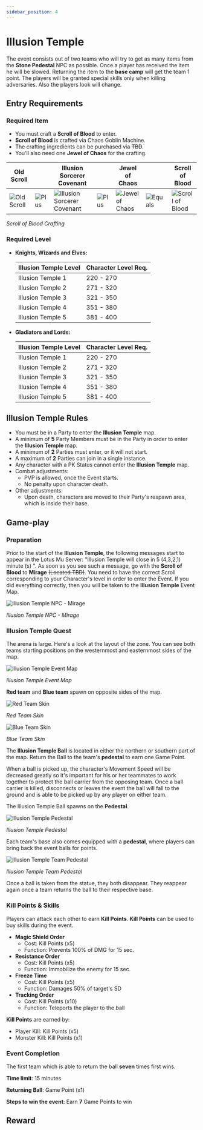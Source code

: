 ```yaml
---
sidebar_position: 4
---
```


# Illusion Temple

The event consists out of two teams who will try to get as many items from the **Stone Pedestal** NPC as possible. Once a player has received the item he will be slowed. Returning the item to the **base camp** will get the team 1 point. The players will be granted special skills only when killing adversaries. Also the players look will change.

## Entry Requirements

### Required Item

- You must craft a **Scroll of Blood** to enter.
- **Scroll of Blood** is crafted via Chaos Goblin Machine.
- The crafting ingredients can be purchased via ~~TBD~~.
- You'll also need one **Jewel of Chaos** for the crafting.

| Old Scroll                                           |                                       | Illusion Sorcerer Covenant                                                           |                                       | Jewel of Chaos                                 |                                         | Scroll of Blood                                                |
| ---------------------------------------------------- | ------------------------------------- | ------------------------------------------------------------------------------------ | ------------------------------------- | ---------------------------------------------- | --------------------------------------- | -------------------------------------------------------------- |
| ![Old Scroll](/img/items/invitations/old-scroll.png) | ![Plus](/img/items/invitations/+.png) | ![Illusion Sorcerer Covenant](/img/items/invitations/illusion-sorcerer-covenant.png) | ![Plus](/img/items/invitations/+.png) | ![Jewel of Chaos](/img/items/jewels/chaos.png) | ![Equals](/img/items/invitations/=.png) | ![Scroll of Blood](/img/items/invitations/scroll-of-blood.png) |

_Scroll of Blood Crafting_

### Required Level

- **Knights, Wizards and Elves:**

  | Illusion Temple Level | Character Level Req. |
  | --------------------- | -------------------- |
  | Illusion Temple 1     | 220 - 270            |
  | Illusion Temple 2     | 271 - 320            |
  | Illusion Temple 3     | 321 - 350            |
  | Illusion Temple 4     | 351 - 380            |
  | Illusion Temple 5     | 381 - 400            |

- **Gladiators and Lords:**

  | Illusion Temple Level | Character Level Req. |
  | --------------------- | -------------------- |
  | Illusion Temple 1     | 220 - 270            |
  | Illusion Temple 2     | 271 - 320            |
  | Illusion Temple 3     | 321 - 350            |
  | Illusion Temple 4     | 351 - 380            |
  | Illusion Temple 5     | 381 - 400            |

## Illusion Temple Rules

- You must be in a Party to enter the **Illusion Temple** map.
- A minimum of **5** Party Members must be in the Party in order to enter the **Illusion Temple** map.
- A minimum of **2** Parties must enter, or it will not start.
- A maximum of **2** Parties can join in a single instance.
- Any character with a PK Status cannot enter the **Illusion Temple** map.
- Combat adjustments:
  - PVP is allowed, once the Event starts.
  - No penalty upon character death.
- Other adjustments:
  - Upon death, characters are moved to their Party's respawn area, which is inside their base.

## Game-play

### Preparation

Prior to the start of the **Illusion Temple**, the following messages start to appear in the Lotus Mu Server: "Illusion Temple will close in 5 (4,3,2,1) minute (s) ". As soon as you see such a message, go with the **Scroll of Blood** to **Mirage** ~~(Located TBD)~~. You need to have the correct Scroll corresponding to your Character's level in order to enter the Event. If you did everything correctly, then you will be taken to the **Illusion Temple** Event Map.

![Illusion Temple NPC - Mirage](/img/events/it/it-npc.jpg)

_Illusion Temple NPC - Mirage_

### Illusion Temple Quest

The arena is large. Here's a look at the layout of the zone.
You can see both teams starting positions on the westernmost and easternmost sides of the map.

![Illusion Temple Event Map](/img/events/it/it-map.jpg)

_Illusion Temple Event Map_

**Red team** and **Blue team** spawn on opposite sides of the map.

![Red Team Skin](/img/events/it/it_team_red.jpg)

_Red Team Skin_

![Blue Team Skin](/img/events/it/it_team_blue.jpg)

_Blue Team Skin_

The **Illusion Temple Ball** is located in either the northern or southern part of the map. Return the Ball to the team's **pedestal** to earn one Game Point.

When a ball is picked up, the character's Movement Speed will be decreased greatly so it's important for his or her teammates to work together to protect the ball carrier from the opposing team. Once a ball carrier is killed, disconnects or leaves the event the ball will fall to the ground and is able to be picked up by any player on either team.

The Illusion Temple Ball spawns on the **Pedestal**.

![Illusion Temple Pedestal](/img/events/it/it-pedestal.jpg)

_Illusion Temple Pedestal_

Each team's base also comes equipped with a **pedestal**, where players can bring back the event balls for points.

![Illusion Temple Team Pedestal](/img/events/it/it-team-pedestal.jpg)

_Illusion Temple Team Pedestal_

Once a ball is taken from the statue, they both disappear. They reappear again once a team returns the ball to their respective base.

### Kill Points & Skills

Players can attack each other to earn **Kill Points**.
**Kill Points** can be used to buy skills during the event.

- **Magic Shield Order**
  - Cost: Kill Points (x5)
  - Function: Prevents 100% of DMG for 15 sec.
- **Resistance Order**
  - Cost: Kill Points (x5)
  - Function: Immobilize the enemy for 15 sec.
- **Freeze Time**
  - Cost: Kill Points (x5)
  - Function: Damages 50% of target's SD
- **Tracking Order**
  - Cost: Kill Points (x10)
  - Function: Teleports the player to the ball

**Kill Points** are earned by:

- Player Kill: Kill Points (x5)
- Monster Kill: Kill Points (x1)

### Event Completion

The first team which is able to return the ball **seven** times first wins.

**Time limit**: 15 minutes

**Returning Ball**: Game Point (x1)

**Steps to win the event**: Earn **7** Game Points to win

## Reward
